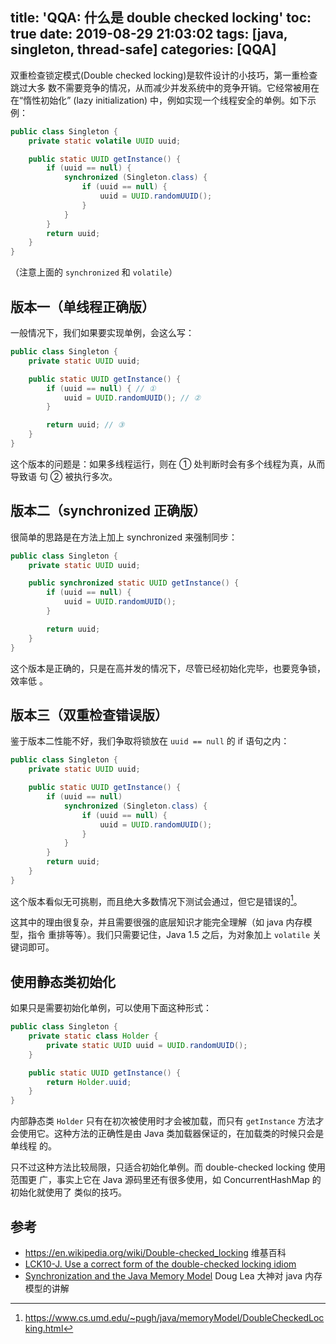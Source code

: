 title: 'QQA: 什么是 double checked locking'
toc: true
date: 2019-08-29 21:03:02
tags: [java, singleton, thread-safe]
categories: [QQA]
---

双重检查锁定模式(Double checked locking)是软件设计的小技巧，第一重检查跳过大多
数不需要竞争的情况，从而减少并发系统中的竞争开销。它经常被用在在“惰性初始化”
(lazy initialization) 中，例如实现一个线程安全的单例。如下示例：

```java
public class Singleton {
    private static volatile UUID uuid;

    public static UUID getInstance() {
        if (uuid == null) {
            synchronized (Singleton.class) {
                if (uuid == null) {
                    uuid = UUID.randomUUID();
                }
            }
        }
        return uuid;
    }
}
```

（注意上面的 `synchronized` 和 `volatile`）

## 版本一（单线程正确版）

一般情况下，我们如果要实现单例，会这么写：

```java
public class Singleton {
    private static UUID uuid;

    public static UUID getInstance() {
        if (uuid == null) { // ①
            uuid = UUID.randomUUID(); // ②
        }

        return uuid; // ③
    }
}
```

这个版本的问题是：如果多线程运行，则在 ① 处判断时会有多个线程为真，从而导致语
句 ② 被执行多次。

## 版本二（synchronized 正确版）

很简单的思路是在方法上加上 synchronized 来强制同步：

```java
public class Singleton {
    private static UUID uuid;

    public synchronized static UUID getInstance() {
        if (uuid == null) {
            uuid = UUID.randomUUID();
        }

        return uuid;
    }
}
```

这个版本是正确的，只是在高并发的情况下，尽管已经初始化完毕，也要竞争锁，效率低
。

## 版本三（双重检查错误版）

鉴于版本二性能不好，我们争取将锁放在 `uuid == null` 的 if 语句之内：

```java
public class Singleton {
    private static UUID uuid;

    public static UUID getInstance() {
        if (uuid == null)
            synchronized (Singleton.class) {
                if (uuid == null) {
                    uuid = UUID.randomUUID();
                }
            }
        }
        return uuid;
    }
}
```

这个版本看似无可挑剔，而且绝大多数情况下测试会通过，但它是错误的[^broken]。

这其中的理由很复杂，并且需要很强的底层知识才能完全理解（如 java 内存模型，指令
重排等等）。我们只需要记住，Java 1.5 之后，为对象加上 `volatile` 关键词即可。

[^broken]: https://www.cs.umd.edu/~pugh/java/memoryModel/DoubleCheckedLocking.html

## 使用静态类初始化

如果只是需要初始化单例，可以使用下面这种形式：

```java
public class Singleton {
    private static class Holder {
        private static UUID uuid = UUID.randomUUID();
    }

    public static UUID getInstance() {
        return Holder.uuid;
    }
}
```

内部静态类 `Holder` 只有在初次被使用时才会被加载，而只有 `getInstance` 方法才
会使用它。这种方法的正确性是由 Java 类加载器保证的，在加载类的时候只会是单线程
的。

只不过这种方法比较局限，只适合初始化单例。而 double-checked locking 使用范围更
广，事实上它在 Java 源码里还有很多使用，如 ConcurrentHashMap 的初始化就使用了
类似的技巧。

## 参考

- https://en.wikipedia.org/wiki/Double-checked_locking 维基百科
- [LCK10-J. Use a correct form of the double-checked locking idiom](https://wiki.sei.cmu.edu/confluence/display/java/LCK10-J.+Use+a+correct+form+of+the+double-checked+locking+idiom)
- [Synchronization and the Java Memory Model](http://gee.cs.oswego.edu/dl/cpj/jmm.html) Doug Lea 大神对 java 内存模型的讲解
